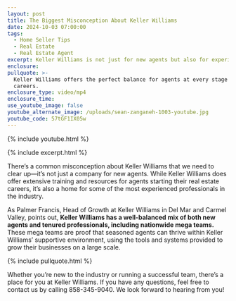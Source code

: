 ```yaml
---
layout: post
title: The Biggest Misconception About Keller Williams
date: 2024-10-03 07:00:00
tags:
  - Home Seller Tips
  - Real Estate
  - Real Estate Agent
excerpt: Keller Williams is not just for new agents but also for experienced teams.
enclosure:
pullquote: >-
  Keller Williams offers the perfect balance for agents at every stage of their
  careers.
enclosure_type: video/mp4
enclosure_time:
use_youtube_image: false
youtube_alternate_image: /uploads/sean-zanganeh-1003-youtube.jpg
youtube_code: 57tGF1IX05w
---
```

{% include youtube.html %}

{% include excerpt.html %}

There’s a common misconception about Keller Williams that we need to clear up—it’s not just a company for new agents. While Keller Williams does offer extensive training and resources for agents starting their real estate careers, it’s also a home for some of the most experienced professionals in the industry.

As Palmer Francis, Head of Growth at Keller Williams in Del Mar and Carmel Valley, points out, **Keller Williams has a well-balanced mix of both new agents and tenured professionals, including nationwide mega teams.** These mega teams are proof that seasoned agents can thrive within Keller Williams’ supportive environment, using the tools and systems provided to grow their businesses on a large scale.

{% include pullquote.html %}

Whether you’re new to the industry or running a successful team, there’s a place for you at Keller Williams. If you have any questions, feel free to contact us by calling 858-345-9040. We look forward to hearing from you!